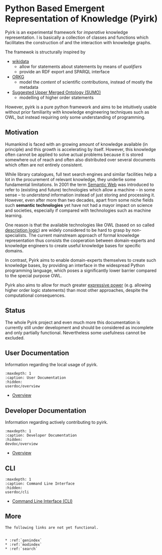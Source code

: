 # Python Based Emergent Representation of Knowledge (Pyirk)

Pyirk is an experimental framework for *imperative* knowledge representation. I is basically a collection of classes and functions which facilitates the construction of and the interaction with knowledge graphs.

The framewok is structurally inspired by

- [wikidata](https://wikidata.org/)
    - allow for statements about statements by means of *qualifiers*
    - provide an RDF export and SPARQL interface
- [ORKG](https://orkg.org)
    - model the *content* of scientific contributions, instead of mostly the metadata
- [Suggested Upper Merged Ontology (SUMO)](https://www.ontologyportal.org/)
    - modelling of higher order statements

However, pyirk is a pure python framework and aims to be intuitively usable without prior familiarity with knowledge engineering techniques such as OWL, but instead requiring only some understanding of programming.

## Motivation

Humankind is faced with an growing amount of knowledge available (in principle) and this growth is accelerating by itself. However, this knowledge often cannot be applied to solve actual problems because it is stored somewhere out of reach and often also distributed over several documents which often are not entirely consistent.

While library catalogues, full text search engines and similar facilities help a lot in the procurement of relevant knowledge, they underlie some fundamental limitations. In 2001 the term [Semantic Web](https://en.wikipedia.org/wiki/Semantic_Web) was introduced to refer to (existing and future) technologies which allow a machine – in some sense – to *understand* information instead of just storing and processing it. However, even after more than two decades, apart from some niche fields such **semantic technologies** yet have not had a mayor impact on science and societies, especially if compared with technologies such as machine learning.

One reason is that the available technologies like OWL (based on so called [description logic](https://en.wikipedia.org/wiki/description_logic)) are widely considered to be hard to grasp by non-specialists. The current mainstream approach of formal knowledge representation thus consists the cooperation between domain-experts and knowledge engineers to create useful knowledge bases for specific domains.

In contrast, Pyirk aims to enable domain-experts themselves to create such knowledge bases, by providing an interface in the widespread Python programming language, which poses a significantly lower barrier compared to the special purpose OWL.

Pyirk also aims to allow for much greater [expressive power](https://en.wikipedia.org/wiki/Expressive_power_(computer_science)) (e.g. allowing higher order logic statements) than most other approaches, despite the computational consequences.

## Status

The whole Pyirk project and even much more this documentation is currently still under development and should be considered as incomplete and only partially functional. Nevertheless some usefulness cannot be excluded.


## User Documentation
Information regarding the local usage of pyirk.
```{toctree}
:maxdepth: 1
:caption: User Documentation
:hidden:
userdoc/overview
```
- [Overview](userdoc/overview)


## Developer Documentation
Information regarding actively contributing to pyirk.
```{toctree}
:maxdepth: 1
:caption: Developer Documentation
:hidden:
devdoc/overview
```
- [Overview](devdoc/overview)


## CLI

```{toctree}
:maxdepth: 1
:caption: Command Line Interface
:hidden:
userdoc/cli
```
- [Command Line Interface (CLI)](userdoc/cli)


## More


```{admonition} Note
The following links are not yet functional.
```
```{eval-rst}

* :ref:`genindex`
* :ref:`modindex`
* :ref:`search`

```
